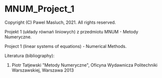 # MNUM_Project_1

Copyright (C) Pawel Masluch, 2021. All rights reserved.

Projekt 1 (układy równań liniowych) z przedmiotu MNUM - Metody Numeryczne.

Project 1 (linear systems of equations) - Numerical Methods.

Literatura (bibliography):
1) Piotr Tatjewski "Metody Numeryczne", Oficyna Wydawnicza Politechniki Warszawskiej, Warszawa 2013
